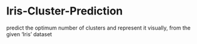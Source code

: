 # Iris-Cluster-Prediction
 predict the optimum number of clusters and represent it visually, from the given ‘Iris’ dataset
